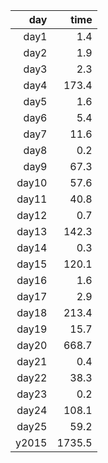 |   day |    time |
|------:|--------:|
| day1  |     1.4 |
| day2  |     1.9 |
| day3  |     2.3 |
| day4  |   173.4 |
| day5  |     1.6 |
| day6  |     5.4 |
| day7  |    11.6 |
| day8  |     0.2 |
| day9  |    67.3 |
| day10 |    57.6 |
| day11 |    40.8 |
| day12 |     0.7 |
| day13 |   142.3 |
| day14 |     0.3 |
| day15 |   120.1 |
| day16 |     1.6 |
| day17 |     2.9 |
| day18 |   213.4 |
| day19 |    15.7 |
| day20 |   668.7 |
| day21 |     0.4 |
| day22 |    38.3 |
| day23 |     0.2 |
| day24 |   108.1 |
| day25 |    59.2 |
| y2015 |  1735.5 |

